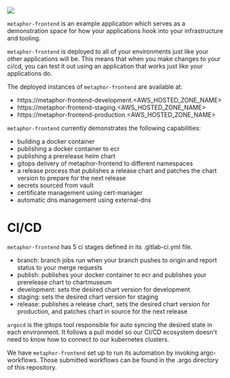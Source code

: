 ![](https://user-images.githubusercontent.com/188671/187987662-0bd550f7-c457-452b-8022-a0b9d390d9c7.png)

`metaphor-frontend` is an example application which serves as a demonstration space for how your applications hook into your infrastructure and tooling.

`metaphor-frontend` is deployed to all of your environments just like your other applications will be. This means that when you make changes to your ci/cd, you can test it out using an application that works just like your applications do.

The deployed instances of `metaphor-frontend` are available at:

- https://metaphor-frontend-development.<AWS_HOSTED_ZONE_NAME>
- https://metaphor-frontend-staging.<AWS_HOSTED_ZONE_NAME>
- https://metaphor-frontend-production.<AWS_HOSTED_ZONE_NAME>

`metaphor-frontend` currently demonstrates the following capabilities:

- building a docker container
- publishing a docker container to ecr
- publishing a prerelease helm chart
- gitops delivery of metaphor-frontend to different namespaces
- a release process that publishes a release chart and patches the chart version to prepare for the next release
- secrets sourced from vault
- certificate management using cert-manager
- automatic dns management using external-dns

# CI/CD

`metaphor-frontend` has 5 ci stages defined in its .gitlab-ci.yml file.

- branch: branch jobs run when your branch pushes to origin and report status to your merge requests
- publish: publishes your docker container to ecr and publishes your prerelease chart to chartmuseum
- development: sets the desired chart version for development
- staging: sets the desired chart version for staging
- release: publishes a release chart, sets the desired chart version for production, and patches chart in source for the next release

`argocd` is the gitops tool responsible for auto syncing the desired state in each environment. It follows a pull model so our CI/CD ecosystem doesn't need to know how to connect to our kubernetes clusters.

We have `metaphor-frontend` set up to run its automation by invoking argo-workflows. Those submitted workflows can be found in the .argo directory of this repository.
